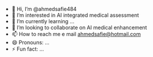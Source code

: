 - 👋 Hi, I’m @ahmedsafie484
- 👀 I’m interested in AI integrated medical assessment
- 🌱 I’m currently learning ...
- 💞️ I’m looking to collaborate on AI medical enhancement
- 📫 How to reach me e mail ahmedsafie@hotmail.com
- 😄 Pronouns: ...
- ⚡ Fun fact: ...

<!---
ahmedsafie484/ahmedsafie484 is a ✨ special ✨ repository because its `README.md` (this file) appears on your GitHub profile.
You can click the Preview link to take a look at your changes.
--->
